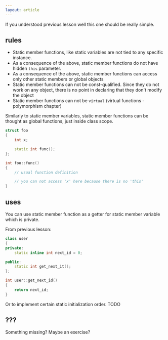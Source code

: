 ```yaml
---
layout: article
---
```


If you understood previous lesson well this one should be really simple.

## rules

- Static member functions, like static variables are not tied to any specific instance.
- As a consequence of the above, static member functions do not have hidden `this` parameter.
- As a consequence of the above, static member functions can access only other static members or global objects
- Static member functions can not be const-qualified. Since they do not work on any object, there is no point in declaring that they don't modify the object
- Static member functions can not be `virtual` (virtual functions - polymorphism chapter)

Similarly to static member variables, static member functions can be thought as global functions, just inside class scope.

```c++
struct foo
{
    int x;

    static int func();
};

int foo::func()
{
    // usual function definition

    // you can not access 'x' here because there is no 'this' 
}
```

## uses

You can use static member function as a getter for static member variable which is private.

From previous lesson:

```c++
class user
{
private:
    static inline int next_id = 0;

public:
    static int get_next_it();
};

int user::get_next_id()
{
    return next_id;
}
```

Or to implement certain static initialization order. TODO

## ???

Something missing? Maybe an exercise?
